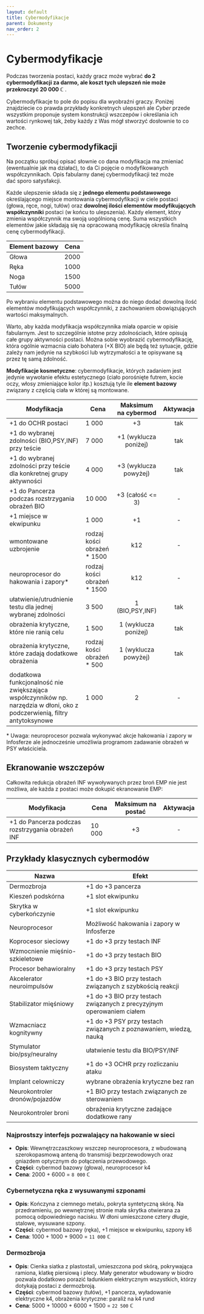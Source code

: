 ```yaml
---
layout: default
title: Cybermodyfikacje
parent: Dokumenty
nav_order: 2
---
```


# Cybermodyfikacje

Podczas tworzenia postaci, każdy gracz może wybrać **do 2 cybermodyfikacji za darmo, ale koszt tych ulepszeń nie może przekroczyć 20 000 ℂ** .

Cybermodyfikacje to pole do popisu dla wyobraźni graczy. Poniżej znajdziecie co prawda przykłady konkretnych ulepszeń ale *Cyber* przede wszystkim proponuje system konstrukcji wszczepów i określania ich wartości rynkowej tak, żeby każdy z Was mógł stworzyć dosłownie to co zechce.

## Tworzenie cybermodyfikacji

Na początku spróbuj opisać słownie co dana modyfikacja ma zmieniać (ewentualnie jak ma działać), to da Ci pojęcie o modyfikowanych współczynnikach. Opis fabularny danej cybermodyfikacji też może dać sporo satysfakcji.

Każde ulepszenie składa się z **jednego elementu podstawowego** określającego miejsce montowania cybermodyfikacji w ciele postaci (głowa, ręce, nogi, tułów) oraz **dowolnej ilości elementów modyfikujących współczynniki** postaci (w końcu to ulepszenia). Każdy element, który zmienia współczynnik ma swoją uogólnioną cenę. Suma wszystkich elementów jakie składają się na opracowaną modyfikację określa finalną cenę cybermodyfikacji.

| Element bazowy | Cena  |
| -------------- | :---: |
| Głowa          | 2000  |
| Ręka           | 1000  |
| Noga           | 1500  |
| Tułów          | 5000  |

Po wybraniu elementu podstawowego można do niego dodać dowolną ilość elementów modyfikujących współczynniki, z zachowaniem obowiązujących wartości maksymalnych.

Warto, aby każda modyfikacja współczynnika miała oparcie w opisie fabularnym. Jest to szczególnie istotne przy zdolnościach, które opisują całe grupy aktywności postaci. Można sobie wyobrazić cybermodyfikację, która ogólnie wzmacnia ciało bohatera (+X BIO) ale będą też sytuacje, gdzie zależy nam jedynie na szybkości lub wytrzymałości a te opisywane są przez tę samą zdolność.

**Modyfikacje kosmetyczne**: cybermodyfikacje, których zadaniem jest jedynie wywołanie efektu estetycznego (ciało porośnięte futrem, kocie oczy, włosy zmieniające kolor itp.) kosztują tyle ile **element bazowy** związany z częścią ciała w której są montowane.

| Modyfikacja                                                                                                               | Cena                        | Maksimum  na cybermod | Aktywacja |
| ------------------------------------------------------------------------------------------------------------------------- | --------------------------- | :-------------------: | :-------: |
| +1 do OCHR postaci                                                                                                        | 1 000                       |          +3           |    tak    |
| +1 do wybranej zdolności (BIO,PSY,INF) przy teście                                                                        | 7 000                       | +1 (wyklucza poniżej) |    tak    |
| +1 do wybranej zdolności przy teście dla konkretnej grupy aktywności                                                      | 4 000                       | +3 (wyklucza powyżej) |    tak    |
| +1 do Pancerza podczas rozstrzygania obrażeń BIO                                                                          | 10 000                      |   +3 (całość <= 3)    |     -     |
| +1 miejsce w ekwipunku                                                                                                    | 1 000                       |          +1           |     -     |
| wmontowane uzbrojenie                                                                                                     | rodzaj kości obrażeń * 1500 |          k12          |     -     |
| neuroprocesor do hakowania i zapory\*                                                                                     | rodzaj kości obrażeń * 1500 |          k12          |     -     |
| ułatwienie/utrudnienie testu dla jednej wybranej zdolności                                                                | 3 500                       |    1 (BIO,PSY,INF)    |    tak    |
| obrażenia krytyczne, które nie ranią celu                                                                                 | 1 500                       | 1 (wyklucza poniżej)  |    tak    |
| obrażenia krytyczne, które zadają dodatkowe obrażenia                                                                     | rodzaj kości obrażeń * 500  | 1  (wyklucza powyżej) |    tak    |
| dodatkowa funkcjonalność nie zwiększająca współczynników np. narzędzia w dłoni, oko z podczerwienią, filtry antytoksynowe | 1 000                       |           2           |     -     |

\* Uwaga: neuroprocesor pozwala wykonywać akcje hakowania i zapory w Infosferze ale jednocześnie umożliwia programom zadawanie obrażeń w PSY właściciela.

## Ekranowanie wszczepów

Całkowita redukcja obrażeń INF wywoływanych przez broń EMP nie jest możliwa, ale każda z postaci może dokupić ekranowanie EMP:

| Modyfikacja                                      | Cena   | Maksimum na postać | Aktywacja |
| ------------------------------------------------ | ------ | :----------------: | :-------: |
| +1 do Pancerza podczas rozstrzygania obrażeń INF | 10 000 |         +3         |     -     |

## Przykłady klasycznych cybermodów

| Nazwa                           | Efekt                                                                 |
| ------------------------------- | --------------------------------------------------------------------- |
| Dermozbroja                     | +1 do +3 pancerza                                                     |
| Kieszeń podskórna               | +1 slot ekwipunku                                                     |
| Skrytka w cyberkończynie        | +1 slot ekwipunku                                                     |
| Neuroprocesor                   | Możliwość hakowania i zapory w Infosferze                             |
| Koprocesor sieciowy             | +1 do +3 przy testach INF                                             |
| Wzmocnienie mięśnio-szkieletowe | +1 do +3 przy testach BIO                                             |
| Procesor behawioralny           | +1 do +3 przy testach PSY                                             |
| Akcelerator neuroimpulsów       | +1 do +3 BIO przy testach związanych z szybkością reakcji             |
| Stabilizator mięśniowy          | +1 do +3 BIO przy testach związanych z precyzyjnym operowaniem ciałem |
| Wzmacniacz kognitywny           | +1 do +3 PSY przy testach związanych z poznawaniem, wiedzą, nauką     |
| Stymulator bio/psy/neuralny     | ułatwienie testu dla BIO/PSY/INF                                      |
| Biosystem taktyczny             | +1 do +3 OCHR przy rozliczaniu ataku                                  |
| Implant celowniczy              | wybrane obrażenia krytyczne bez ran                                   |
| Neurokontroler dronów/pojazdów  | +1 BIO przy testach związanych ze sterowaniem                         |
| Neurokontroler broni            | obrażenia krytyczne zadające dodatkowe rany                           |


### Najprostszy interfejs pozwalający na hakowanie w sieci

- **Opis**: Wewnętrzczaszkowy wszczep neuroprocesora, z wbudowaną szerokopasmową anteną do transmisji bezprzewodowych oraz gniazdem optycznym do połączenia przewodowego.
- **Części**: cybermod bazowy (głowa), neuroprocesor k4
- **Cena**: 2000 + 6000 = `8 000` ℂ

### Cybernetyczna ręka z wysuwanymi szponami

- **Opis**: Kończyna z ciemnego metalu, pokryta syntetyczną skórą. Na przedramieniu, po wewnętrznej stronie mała skrytka otwierana za pomocą odpowiedniego nacisku. W dłoni umieszczone cztery długie, stalowe, wysuwane szpony.
- **Części**: cybermod bazowy (ręka), +1 miejsce w ekwipunku, szpony k6
- **Cena**: 1000 + 1000 + 9000 = `11 000` ℂ

### Dermozbroja

- **Opis**: Cienka siatka z plastostali, umieszczona pod skórą, pokrywająca ramiona, klatkę piersiową i plecy. Mały generator wbudowany w biodro pozwala dodatkowo porazić ładunkiem elektrycznym wszystkich, którzy dotykają postaci z dermozbroją.
- **Części**: cybermod bazowy (tułów), +1 pancerza, wyładowanie elektryczne k4, obrażenia krytyczne: paraliż na k4 rund
- **Cena**: 5000 + 10000 + 6000 + 1500 = `22 500` ℂ